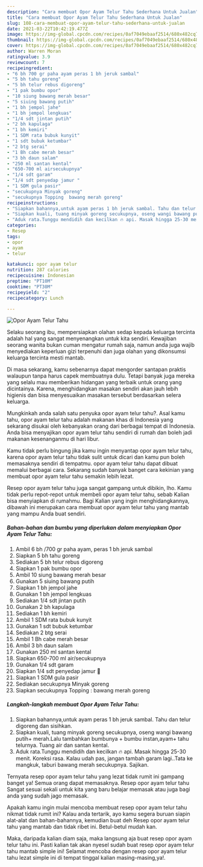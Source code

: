 ```yaml
---
description: "Cara membuat Opor Ayam Telur Tahu Sederhana Untuk Jualan"
title: "Cara membuat Opor Ayam Telur Tahu Sederhana Untuk Jualan"
slug: 108-cara-membuat-opor-ayam-telur-tahu-sederhana-untuk-jualan
date: 2021-03-22T10:42:19.477Z
image: https://img-global.cpcdn.com/recipes/0af7049ebaaf2514/680x482cq70/opor-ayam-telur-tahu-foto-resep-utama.jpg
thumbnail: https://img-global.cpcdn.com/recipes/0af7049ebaaf2514/680x482cq70/opor-ayam-telur-tahu-foto-resep-utama.jpg
cover: https://img-global.cpcdn.com/recipes/0af7049ebaaf2514/680x482cq70/opor-ayam-telur-tahu-foto-resep-utama.jpg
author: Warren Moran
ratingvalue: 3.9
reviewcount: 7
recipeingredient:
- "6 bh 700 gr paha ayam peras 1 bh jeruk sambal"
- "5 bh tahu goreng"
- "5 bh telur rebus digoreng"
- "1 pak bumbu opor"
- "10 siung bawang merah besar"
- "5 siuing bawang putih"
- "1 bh jempol jahe"
- "1 bh jempol lengkuas"
- "1/4 sdt jintan putih"
- "2 bh kapulaga"
- "1 bh kemiri"
- "1 SDM rata bubuk kunyit"
- "1 sdt bubuk ketumbar"
- "2 btg serai"
- "1 Bh cabe merah besar"
- "3 bh daun salam"
- "250 ml santan kental"
- "650-700 ml airsecukupnya"
- "1/4 sdt garam"
- "1/4 sdt penyedap jamur "
- "1 SDM gula pasir"
- "secukupnya Minyak goreng"
- "secukupnya Topping  bawang merah goreng"
recipeinstructions:
- "Siapkan bahannya,untuk ayam peras 1 bh jeruk sambal. Tahu dan telur digoreng dan sisihkan."
- "Siapkan kuali, tuang minyak goreng secukupnya, oseng wangi bawang putih+ merah.Lalu tambahkan bumbunya + bumbu instan,ayam+ tahu telurnya. Tuang air dan santan kental."
- "Aduk rata.Tunggu mendidih dan kecilkan 🔥 api. Masak hingga 25-30 menit. Koreksi rasa. Kalau udah pas, jangan tambah garam lagi..Tata ke mangkuk, taburi bawang merah secukupnya. Sajikan."
categories:
- Resep
tags:
- opor
- ayam
- telur

katakunci: opor ayam telur 
nutrition: 287 calories
recipecuisine: Indonesian
preptime: "PT10M"
cooktime: "PT30M"
recipeyield: "2"
recipecategory: Lunch

---
```



![Opor Ayam Telur Tahu](https://img-global.cpcdn.com/recipes/0af7049ebaaf2514/680x482cq70/opor-ayam-telur-tahu-foto-resep-utama.jpg)

Selaku seorang ibu, mempersiapkan olahan sedap kepada keluarga tercinta adalah hal yang sangat menyenangkan untuk kita sendiri. Kewajiban seorang  wanita bukan cuman mengatur rumah saja, namun anda juga wajib menyediakan keperluan gizi terpenuhi dan juga olahan yang dikonsumsi keluarga tercinta mesti mantab.

Di masa  sekarang, kamu sebenarnya dapat mengorder santapan praktis walaupun tanpa harus capek membuatnya dulu. Tetapi banyak juga mereka yang selalu mau memberikan hidangan yang terbaik untuk orang yang dicintainya. Karena, menghidangkan masakan sendiri akan jauh lebih higienis dan bisa menyesuaikan masakan tersebut berdasarkan selera keluarga. 



Mungkinkah anda salah satu penyuka opor ayam telur tahu?. Asal kamu tahu, opor ayam telur tahu adalah makanan khas di Indonesia yang sekarang disukai oleh kebanyakan orang dari berbagai tempat di Indonesia. Anda bisa menyajikan opor ayam telur tahu sendiri di rumah dan boleh jadi makanan kesenanganmu di hari libur.

Kamu tidak perlu bingung jika kamu ingin menyantap opor ayam telur tahu, karena opor ayam telur tahu tidak sulit untuk dicari dan kamu pun boleh memasaknya sendiri di tempatmu. opor ayam telur tahu dapat dibuat memalui berbagai cara. Sekarang sudah banyak banget cara kekinian yang membuat opor ayam telur tahu semakin lebih lezat.

Resep opor ayam telur tahu juga sangat gampang untuk dibikin, lho. Kamu tidak perlu repot-repot untuk membeli opor ayam telur tahu, sebab Kalian bisa menyiapkan di rumahmu. Bagi Kalian yang ingin menghidangkannya, dibawah ini merupakan cara membuat opor ayam telur tahu yang mantab yang mampu Anda buat sendiri.

<!--inarticleads1-->

##### Bahan-bahan dan bumbu yang diperlukan dalam menyiapkan Opor Ayam Telur Tahu:

1. Ambil 6 bh /700 gr paha ayam, peras 1 bh jeruk sambal
1. Siapkan 5 bh tahu goreng
1. Sediakan 5 bh telur rebus digoreng
1. Siapkan 1 pak bumbu opor
1. Ambil 10 siung bawang merah besar
1. Gunakan 5 siuing bawang putih
1. Siapkan 1 bh jempol jahe
1. Gunakan 1 bh jempol lengkuas
1. Sediakan 1/4 sdt jintan putih
1. Gunakan 2 bh kapulaga
1. Sediakan 1 bh kemiri
1. Ambil 1 SDM rata bubuk kunyit
1. Gunakan 1 sdt bubuk ketumbar
1. Sediakan 2 btg serai
1. Ambil 1 Bh cabe merah besar
1. Ambil 3 bh daun salam
1. Gunakan 250 ml santan kental
1. Siapkan 650-700 ml air/secukupnya
1. Gunakan 1/4 sdt garam
1. Siapkan 1/4 sdt penyedap jamur 🍄
1. Siapkan 1 SDM gula pasir
1. Sediakan secukupnya Minyak goreng
1. Siapkan secukupnya Topping : bawang merah goreng




<!--inarticleads2-->

##### Langkah-langkah membuat Opor Ayam Telur Tahu:

1. Siapkan bahannya,untuk ayam peras 1 bh jeruk sambal. Tahu dan telur digoreng dan sisihkan.
1. Siapkan kuali, tuang minyak goreng secukupnya, oseng wangi bawang putih+ merah.Lalu tambahkan bumbunya + bumbu instan,ayam+ tahu telurnya. Tuang air dan santan kental.
1. Aduk rata.Tunggu mendidih dan kecilkan 🔥 api. Masak hingga 25-30 menit. Koreksi rasa. Kalau udah pas, jangan tambah garam lagi..Tata ke mangkuk, taburi bawang merah secukupnya. Sajikan.




Ternyata resep opor ayam telur tahu yang lezat tidak rumit ini gampang banget ya! Semua orang dapat memasaknya. Resep opor ayam telur tahu Sangat sesuai sekali untuk kita yang baru belajar memasak atau juga bagi anda yang sudah jago memasak.

Apakah kamu ingin mulai mencoba membuat resep opor ayam telur tahu nikmat tidak rumit ini? Kalau anda tertarik, ayo kamu segera buruan siapin alat-alat dan bahan-bahannya, kemudian buat deh Resep opor ayam telur tahu yang mantab dan tidak ribet ini. Betul-betul mudah kan. 

Maka, daripada kalian diam saja, maka langsung aja buat resep opor ayam telur tahu ini. Pasti kalian tak akan nyesel sudah buat resep opor ayam telur tahu mantab simple ini! Selamat mencoba dengan resep opor ayam telur tahu lezat simple ini di tempat tinggal kalian masing-masing,ya!.


